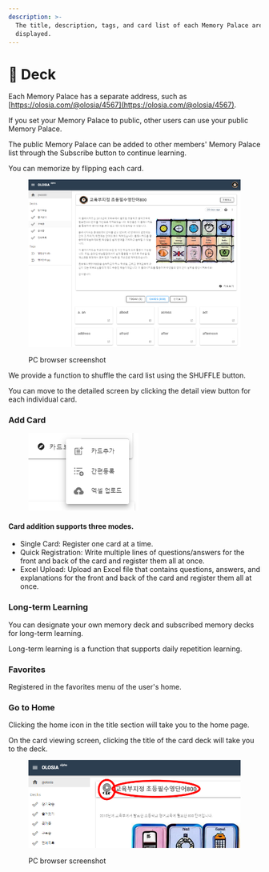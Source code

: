 ```yaml
---
description: >-
  The title, description, tags, and card list of each Memory Palace are
  displayed.
---
```


# 🙊 Deck

Each Memory Palace has a separate address, such as [https://olosia.com/@olosia/4567](https://olosia.com/@olosia/4567).

If you set your Memory Palace to public, other users can use your public Memory Palace.

The public Memory Palace can be added to other members' Memory Palace list through the Subscribe button to continue learning.

You can memorize by flipping each card.

<figure><img src="../.gitbook/assets/note-main.png" alt=""><figcaption><p>PC browser screenshot</p></figcaption></figure>

We provide a function to shuffle the card list using the SHUFFLE button.

You can move to the detailed screen by clicking the detail view button for each individual card.

### Add Card

<figure><img src="../.gitbook/assets/note-main-addcard.png" alt=""><figcaption></figcaption></figure>

#### Card addition supports three modes.

* Single Card: Register one card at a time.
* Quick Registration: Write multiple lines of questions/answers for the front and back of the card and register them all at once.
* Excel Upload: Upload an Excel file that contains questions, answers, and explanations for the front and back of the card and register them all at once.

### Long-term Learning

You can designate your own memory deck and subscribed memory decks for long-term learning.

Long-term learning is a function that supports daily repetition learning.

### Favorites

Registered in the favorites menu of the user's home.



### Go to Home

Clicking the home icon in the title section will take you to the home page.

On the card viewing screen, clicking the title of the card deck will take you to the deck.

<figure><img src="../.gitbook/assets/note-main-title.png" alt=""><figcaption><p>PC browser screenshot</p></figcaption></figure>

